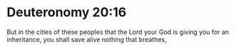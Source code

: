 # Deuteronomy 20:16

But in the cities of these peoples that the Lord your God is giving you for an inheritance, you shall save alive nothing that breathes,
